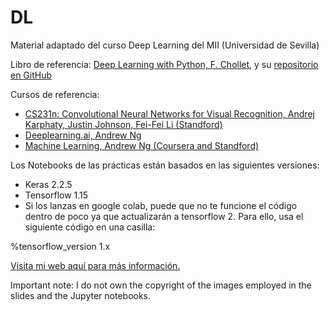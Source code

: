 # DL
Material adaptado del curso Deep Learning del MII (Universidad de Sevilla)

Libro de referencia: [Deep Learning with Python, F. Chollet](https://www.manning.com/books/deep-learning-with-python), y su [repositorio en GitHub](https://github.com/fchollet/deep-learning-with-python-notebooks)


Cursos de referencia:
 * [CS231n: Convolutional Neural Networks for Visual Recognition, Andrej Karphaty, Justin Johnson, Fei-Fei Li (Standford)](http://cs231n.stanford.edu/2016/)
 * [Deeplearning.ai, Andrew Ng](https://www.deeplearning.ai/)
 * [Machine Learning, Andrew Ng (Coursera and Standford)](https://es.coursera.org/learn/machine-learning)


Los Notebooks de las prácticas están basados en las siguientes versiones:
* Keras 2.2.5 
* Tensorflow 1.15
* Si los lanzas en google colab, puede que no te funcione el código dentro de poco ya que actualizarán a tensorflow 2. Para ello, usa el siguiente código en una casilla:

%tensorflow_version 1.x

[Visita mi web aquí para más información.](https://www.cs.us.es/~mdelamor)

Important note: I do not own the copyright of the images employed in the slides and the Jupyter notebooks. 

